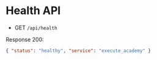 # Health API

- GET `/api/health`

Response 200:

```json
{ "status": "healthy", "service": "execute_academy" }
```
